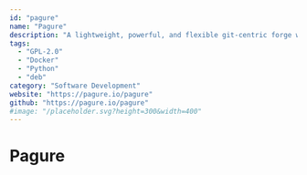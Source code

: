 ```yaml
---
id: "pagure"
name: "Pagure"
description: "A lightweight, powerful, and flexible git-centric forge with features laying the foundation for federated and decentralized development."
tags:
  - "GPL-2.0"
  - "Docker"
  - "Python"
  - "deb"
category: "Software Development"
website: "https://pagure.io/pagure"
github: "https://pagure.io/pagure"
#image: "/placeholder.svg?height=300&width=400"
---
```


# Pagure
